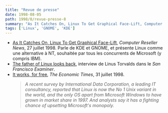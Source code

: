 ```yaml
---
title: "Revue de presse"
date: 1998-08-05
path: 1998/8/revue-presse-8
summary: "As It Catches On, Linux To Get Graphical Face-Lift, Computer Reseller News, 27 juillet 1998."
tags: ['Linux', 'GNOME', 'KDE']
---
```


<UL>

<LI><A HREF="http://www.techweb.com/se/directlink.cgi?CRN19980727S0127">As It Catches On, Linux To Get Graphical Face-Lift</A>,
<EM>Computer Reseller News</EM>, 27 juillet 1998.
Parle de KDE et GNOME, et présente Linux comme une alternative à NT,
souhaitée par tous les concurrents de Microsoft (y compris IBM).
<LI><A HREF="http://www.sfgate.com/cgi-bin/article.cgi?file=/examiner/archive/1998/08/02/BUSINESS13080.dtl">The father of Linux looks back</A>, interview de Linus Torvalds dans
le <EM>San Francisco Examiner</EM>.
<LI><A HREF="http://www.economictimes.com/310798/31doss05.htm">It works, for free</A>, <EM>The Economic Times</EM>, 31 juillet 1998.
<BLOCKQUOTE><EM>
A recent survey by International Data Corporation, a leading IT
consultancy, reported that Linux is now the No 1 Unix variant in the
world, and the only OS apart from Microsoft Windows to have grown in
market share in 1997. And analysts say it has a fighting chance of
upsetting Microsoft's monopoly.
</EM></BLOCKQUOTE>

</UL>


